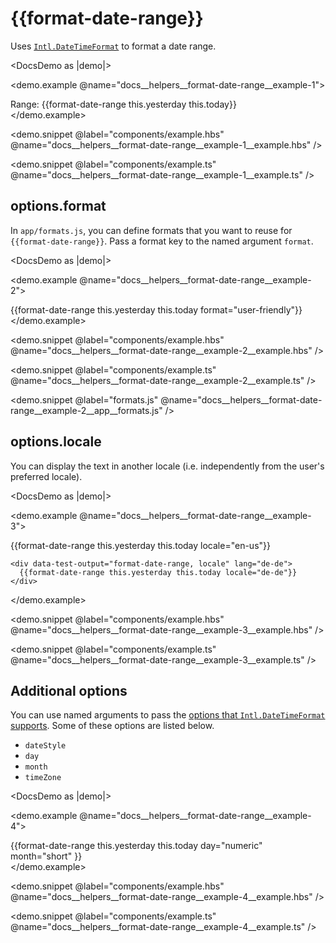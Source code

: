 # &#123;&#123;format-date-range&#125;&#125;

Uses [`Intl.DateTimeFormat`](https://developer.mozilla.org/docs/Web/JavaScript/Reference/Global_Objects/Intl/DateTimeFormat/formatRange) to format a date range.

<DocsDemo as |demo|>
  <LocaleSwitcher />

  <demo.example @name="docs__helpers__format-date-range__example-1">
    <div data-test-output="format-date-range">
      Range: {{format-date-range this.yesterday this.today}}
    </div>
  </demo.example>

  <demo.snippet
    @label="components/example.hbs"
    @name="docs__helpers__format-date-range__example-1__example.hbs"
  />

  <demo.snippet
    @label="components/example.ts"
    @name="docs__helpers__format-date-range__example-1__example.ts"
  />
</DocsDemo>


## options.format

In `app/formats.js`, you can define formats that you want to reuse for `{{format-date-range}}`. Pass a format key to the named argument `format`.

<DocsDemo as |demo|>
  <LocaleSwitcher />

  <demo.example @name="docs__helpers__format-date-range__example-2">
    <div data-test-output="format-date-range, format">
      {{format-date-range this.yesterday this.today format="user-friendly"}}
    </div>
  </demo.example>

  <demo.snippet
    @label="components/example.hbs"
    @name="docs__helpers__format-date-range__example-2__example.hbs"
  />

  <demo.snippet
    @label="components/example.ts"
    @name="docs__helpers__format-date-range__example-2__example.ts"
  />

  <demo.snippet
    @label="formats.js"
    @name="docs__helpers__format-date-range__example-2__app__formats.js"
  />
</DocsDemo>


## options.locale

You can display the text in another locale (i.e. independently from the user's preferred locale).

<DocsDemo as |demo|>
  <LocaleSwitcher />

  <demo.example @name="docs__helpers__format-date-range__example-3">
    <div lang="en-us">
      {{format-date-range this.yesterday this.today locale="en-us"}}
    </div>

    <div data-test-output="format-date-range, locale" lang="de-de">
      {{format-date-range this.yesterday this.today locale="de-de"}}
    </div>
  </demo.example>

  <demo.snippet
    @label="components/example.hbs"
    @name="docs__helpers__format-date-range__example-3__example.hbs"
  />

  <demo.snippet
    @label="components/example.ts"
    @name="docs__helpers__format-date-range__example-3__example.ts"
  />
</DocsDemo>


## Additional options

You can use named arguments to pass the [options that `Intl.DateTimeFormat` supports](https://developer.mozilla.org/docs/Web/JavaScript/Reference/Global_Objects/Intl/DateTimeFormat/DateTimeFormat#options). Some of these options are listed below.

- `dateStyle`
- `day`
- `month`
- `timeZone`

<DocsDemo as |demo|>
  <LocaleSwitcher />

  <demo.example @name="docs__helpers__format-date-range__example-4">
    <div>
      {{format-date-range
        this.yesterday
        this.today
        day="numeric"
        month="short"
      }}
    </div>
  </demo.example>

  <demo.snippet
    @label="components/example.hbs"
    @name="docs__helpers__format-date-range__example-4__example.hbs"
  />

  <demo.snippet
    @label="components/example.ts"
    @name="docs__helpers__format-date-range__example-4__example.ts"
  />
</DocsDemo>
